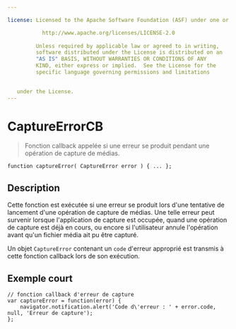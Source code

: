 ```yaml
---

license: Licensed to the Apache Software Foundation (ASF) under one or more contributor license agreements. See the NOTICE file distributed with this work for additional information regarding copyright ownership. The ASF licenses this file to you under the Apache License, Version 2.0 (the "License"); you may not use this file except in compliance with the License. You may obtain a copy of the License at

           http://www.apache.org/licenses/LICENSE-2.0
    
         Unless required by applicable law or agreed to in writing,
         software distributed under the License is distributed on an
         "AS IS" BASIS, WITHOUT WARRANTIES OR CONDITIONS OF ANY
         KIND, either express or implied.  See the License for the
         specific language governing permissions and limitations
    

   under the License.
---
```


# CaptureErrorCB

> Fonction callback appelée si une erreur se produit pendant une opération de capture de médias.

    function captureError( CaptureError error ) { ... };
    

## Description

Cette fonction est exécutée si une erreur se produit lors d'une tentative de lancement d'une opération de capture de médias. Une telle erreur peut survenir lorsque l'application de capture est occupée, quand une opération de capture est déjà en cours, ou encore si l'utilisateur annule l'opération avant qu'un fichier média ait pu être capturé.

Un objet `CaptureError` contenant un `code` d'erreur approprié est transmis à cette fonction callback lors de son exécution.

## Exemple court

    // fonction callback d'erreur de capture
    var captureError = function(error) {
        navigator.notification.alert('Code d\'erreur : ' + error.code, null, 'Erreur de capture');
    };